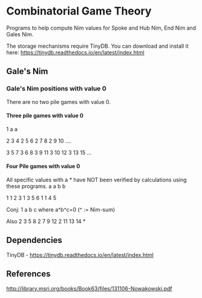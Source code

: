 # Combinatorial Game Theory
Programs to help compute Nim values for Spoke and Hub Nim, End Nim and Gales Nim.

The storage mechanisms require TinyDB. You can download and install it here: https://tinydb.readthedocs.io/en/latest/index.html

## Gale's Nim

### Gale's Nim positions with value 0
 There are no two pile games with value 0.
 #### Three pile games with value 0
 1 a a
 
 2 3 4
 2 5 6
 2 7 8
 2 9 10
 ....
 
 3 5 7
 3 6 8
 3 9 11
 3 10 12
 3 13 15
 ...
 
 #### Four Pile games with value 0
 All specific values with a * have NOT been verified by calculations using these programs.
 a a b b
 
 1 1 2 3
 1 3 5 6
 1 1 4 5
 
 Conj: 1 a b c where a^b^c=0 (^ := Nim-sum)
 
 Also
 2 3 5 8
 2 7 9 12
 2 11 13 14 *
 
 
## Dependencies
TinyDB - https://tinydb.readthedocs.io/en/latest/index.html

## References

http://library.msri.org/books/Book63/files/131106-Nowakowski.pdf
